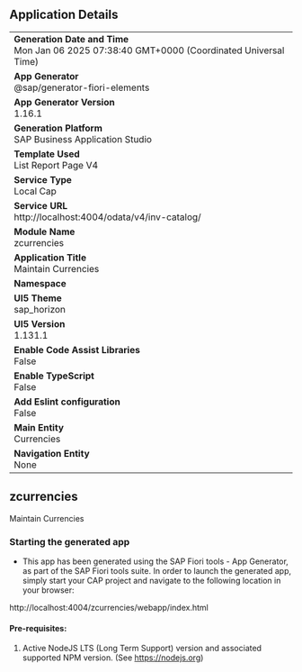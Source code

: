 ## Application Details
|               |
| ------------- |
|**Generation Date and Time**<br>Mon Jan 06 2025 07:38:40 GMT+0000 (Coordinated Universal Time)|
|**App Generator**<br>@sap/generator-fiori-elements|
|**App Generator Version**<br>1.16.1|
|**Generation Platform**<br>SAP Business Application Studio|
|**Template Used**<br>List Report Page V4|
|**Service Type**<br>Local Cap|
|**Service URL**<br>http://localhost:4004/odata/v4/inv-catalog/|
|**Module Name**<br>zcurrencies|
|**Application Title**<br>Maintain Currencies|
|**Namespace**<br>|
|**UI5 Theme**<br>sap_horizon|
|**UI5 Version**<br>1.131.1|
|**Enable Code Assist Libraries**<br>False|
|**Enable TypeScript**<br>False|
|**Add Eslint configuration**<br>False|
|**Main Entity**<br>Currencies|
|**Navigation Entity**<br>None|

## zcurrencies

Maintain Currencies

### Starting the generated app

-   This app has been generated using the SAP Fiori tools - App Generator, as part of the SAP Fiori tools suite.  In order to launch the generated app, simply start your CAP project and navigate to the following location in your browser:

http://localhost:4004/zcurrencies/webapp/index.html

#### Pre-requisites:

1. Active NodeJS LTS (Long Term Support) version and associated supported NPM version.  (See https://nodejs.org)


